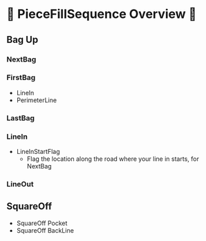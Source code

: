 # 🔺 <route>PieceFillSequence Overview</route> 🔺

## Bag Up

### NextBag

### FirstBag

- LineIn
- PerimeterLine



### LastBag

### LineIn

- LineInStartFlag
    - Flag the location along the road where your line in starts, for NextBag

### LineOut


## SquareOff 

- SquareOff Pocket
- SquareOff BackLine




